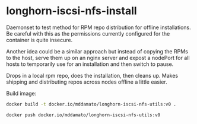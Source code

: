 # longhorn-iscsi-nfs-install

Daemonset to test method for RPM repo distribution for offline installations. Be careful with this as the permissions currently configured for the container is quite insecure.

Another idea could be a similar approach but instead of copying the RPMs to the host, serve them up on an nginx server and expost a nodePort for all hosts to temporarily use for an installation and then switch to pause.

Drops in a local rpm repo, does the installation, then cleans up. Makes shipping and distributing repos across nodes offline a little easier.

Build image:

```bash
docker build -t docker.io/mddamato/longhorn-iscsi-nfs-utils:v0 .

docker push docker.io/mddamato/longhorn-iscsi-nfs-utils:v0
```
